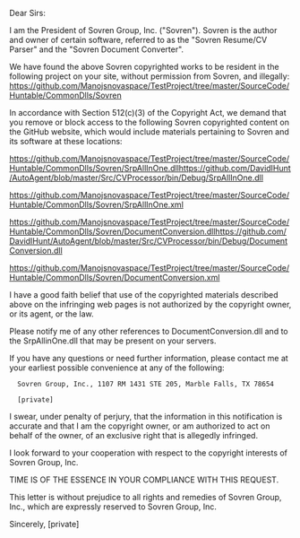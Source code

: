 Dear Sirs:

I am the President of Sovren Group, Inc. ("Sovren"). Sovren is the author and owner of certain software, referred to as the "Sovren Resume/CV Parser" and the "Sovren Document Converter".

We have found the above Sovren copyrighted works to be resident in the following project on your site, without permission from Sovren, and illegally: https://github.com/Manojsnovaspace/TestProject/tree/master/SourceCode/Huntable/CommonDlls/Sovren

In accordance with Section 512(c)(3) of the Copyright Act, we demand that you remove or block access to the following Sovren copyrighted content on the GitHub website, which would include materials pertaining to Sovren and its software at these locations:

https://github.com/Manojsnovaspace/TestProject/tree/master/SourceCode/Huntable/CommonDlls/Sovren/SrpAllInOne.dll<https://github.com/DavidIHunt/AutoAgent/blob/master/Src/CVProcessor/bin/Debug/SrpAllInOne.dll>

https://github.com/Manojsnovaspace/TestProject/tree/master/SourceCode/Huntable/CommonDlls/Sovren/SrpAllInOne.xml

https://github.com/Manojsnovaspace/TestProject/tree/master/SourceCode/Huntable/CommonDlls/Sovren/DocumentConversion.dll<https://github.com/DavidIHunt/AutoAgent/blob/master/Src/CVProcessor/bin/Debug/DocumentConversion.dll>

https://github.com/Manojsnovaspace/TestProject/tree/master/SourceCode/Huntable/CommonDlls/Sovren/DocumentConversion.xml

I have a good faith belief that use of the copyrighted materials described above on the infringing web pages is not authorized by the copyright owner, or its agent, or the law.

Please notify me of any other references to DocumentConversion.dll and to the SrpAllinOne.dll that may be present on your servers.

If you have any questions or need further information, please contact me at your earliest possible convenience at any of the following:

      Sovren Group, Inc., 1107 RM 1431 STE 205, Marble Falls, TX 78654
      
      [private]

I swear, under penalty of perjury, that the information in this notification is accurate and that I am the copyright owner, or am authorized to act on behalf of the owner, of an exclusive right that is allegedly infringed.

I look forward to your cooperation with respect to the copyright interests of Sovren Group, Inc.

TIME IS OF THE ESSENCE IN YOUR COMPLIANCE WITH THIS REQUEST.

This letter is without prejudice to all rights and remedies of Sovren Group, Inc., which are expressly reserved to Sovren Group, Inc.

Sincerely,
 [private]